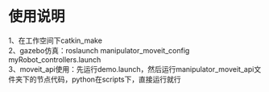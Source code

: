# 使用说明
1、在工作空间下catkin_make  
2、gazebo仿真：roslaunch manipulator_moveit_config myRobot_controllers.launch  
3、moveit_api使用：先运行demo.launch，然后运行manipulator_moveit_api文件夹下的节点代码，python在scripts下，直接运行就行